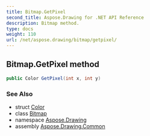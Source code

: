 ```yaml
---
title: Bitmap.GetPixel
second_title: Aspose.Drawing for .NET API Reference
description: Bitmap method. 
type: docs
weight: 110
url: /net/aspose.drawing/bitmap/getpixel/
---
```

## Bitmap.GetPixel method

```csharp
public Color GetPixel(int x, int y)
```

### See Also

* struct [Color](../../color/)
* class [Bitmap](../)
* namespace [Aspose.Drawing](../../bitmap/)
* assembly [Aspose.Drawing.Common](../../../)


